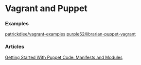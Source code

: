 # Vagrant and Puppet

### Examples
[patrickdlee/vagrant-examples](https://github.com/patrickdlee/vagrant-examples)
[purple52/librarian-puppet-vagrant](https://github.com/purple52/librarian-puppet-vagrant)

### Articles
[Getting Started With Puppet Code: Manifests and Modules](https://www.digitalocean.com/community/tutorials/getting-started-with-puppet-code-manifests-and-modules)
